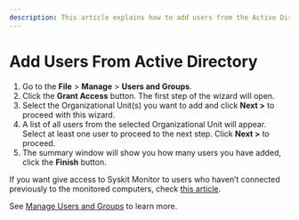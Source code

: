 ```yaml
---
description: This article explains how to add users from the Active Directory.
---
```


# Add Users From Active Directory

1. Go to the **File** &gt; **Manage** &gt; **Users and Groups**.
2. Click the **Grant Access** button. The first step of the wizard will open.
3. Select the Organizational Unit\(s\) you want to add and click **Next &gt;** to proceed with this wizard.
4. A list of all users from the selected Organizational Unit will appear. Select at least one user to proceed to the next step. Click **Next &gt;** to proceed.
5. The summary window will show you how many users you have added, click the **Finish** button.

If you want give access to Syskit Monitor to users who haven’t connected previously to the monitored computers, check [this article](add-users-manually.md).

See [Manage Users and Groups](../../get-to-know-syskit-monitor/backstage-screen/manage-data-gathering.md) to learn more.

